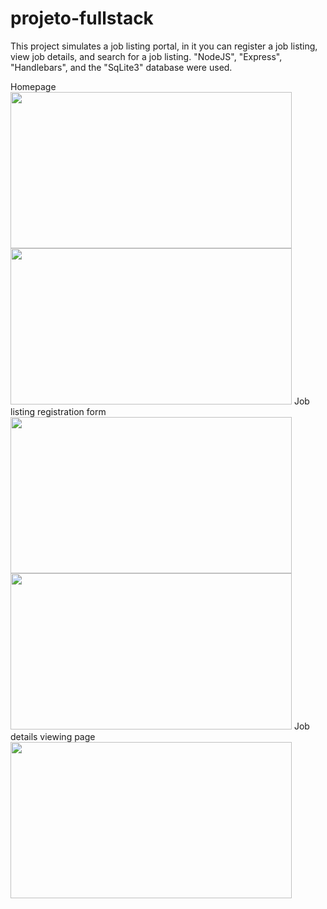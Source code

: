 # projeto-fullstack

This project simulates a job listing portal, in it you can register a job listing, view job details, and search for a job listing.
"NodeJS", "Express", "Handlebars", and the "SqLite3" database were used.

<div id="images">
  Homepage
  <img src="https://github.com/isacribb/projeto-fullstack/blob/main/forREADME/images/index-1.jpg?raw=true" height="250" width="450">
  <img src="https://github.com/isacribb/projeto-fullstack/blob/main/forREADME/images/index-2.jpg?raw=true" height="250" width="450">
  Job listing registration form
  <img src="https://github.com/isacribb/projeto-fullstack/blob/main/forREADME/images/add-1.jpg?raw=true" height="250" width="450">
  <img src="https://github.com/isacribb/projeto-fullstack/blob/main/forREADME/images/add-2.jpg?raw=true" height="250" width="450">
  Job details viewing page
  <img src="https://github.com/isacribb/projeto-fullstack/blob/main/forREADME/images/view.jpg?raw=true" height="250" width="450">
</div>
